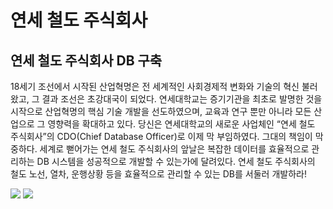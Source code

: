 # 연세 철도 주식회사

## 연세 철도 주식회사 DB 구축

18세기 조선에서 시작된 산업혁명은 전 세계적인 사회경제적 변화와 기술의 혁신
불러왔고, 그 결과 조선은 초강대국이 되었다. 연세대학교는 증기기관을 최초로
발명한 것을 시작으로 산업혁명의 핵심 기술 개발을 선도하였으며, 교육과 연구
뿐만 아니라 모든 산업으로 그 영향력을 확대하고 있다. 당신은 연세대학교의
새로운 사업체인 “연세 철도 주식회사”의 CDO(Chief Database Officer)로 이제 막
부임하였다. 그대의 책임이 막중하다. 세계로 뻗어가는 연세 철도 주식회사의
앞날은 복잡한 데이터를 효율적으로 관리하는 DB 시스템을 성공적으로 개발할 수
있는가에 달려있다. 연세 철도 주식회사의 철도 노선, 열차, 운행상황 등을
효율적으로 관리할 수 있는 DB를 서둘러 개발하라!

<img src="https://i.esdrop.com/d/f/uVJApfFjHN/IbBHP8qAZP.jpg">

<img src="https://i.esdrop.com/d/f/uVJApfFjHN/O5ZYzP7SRf.jpg">

